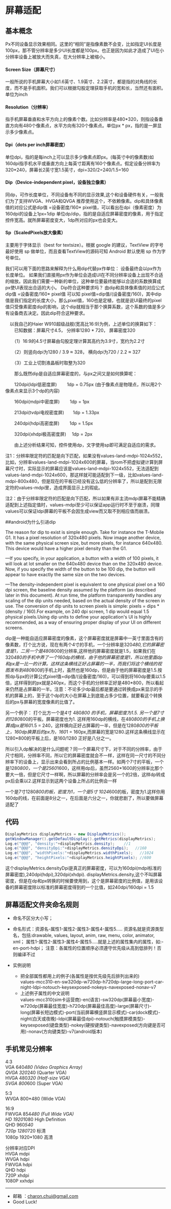 屏幕适配
===

## 基本概念

Px不同设备显示效果相同。这里的“相同”是指像素数不会变，比如指定UI长度是100px，那不管分辨率是多少UI长度都是100px。也正是因为如此才造成了UI在小分辨率设备上被放大而失真，在大分辨率上被缩小。

#### Screen Size（屏幕尺寸）
一般所说的手机屏幕大小如1.6英寸、1.9英寸、2.2英寸，都是指的对角线的长度，而不是手机面积。我们可以根据勾股定理获取手机的宽和长，当然还有面积。单位为inch

#### Resolution（分辨率）
指手机屏幕垂直和水平方向上的像素个数。比如分辨率是480*320，则指设备垂直方向有480个像素点，水平方向有320个像素点。单位px * px，指的是一屏显示多少像素点。

#### Dpi（dots per inch屏幕密度）
单位dpi，指的是每inch上可以显示多少像素点即px。(每英寸中的像素数)如160dpi指手机水平或垂直方向上每英寸距离有160个像素点。假定设备分辨率为320*240，屏幕长2英寸宽1.5英寸，dpi=320/2=240/1.5=160

#### Dip（Device-independent pixel，设备独立像素）
同dp，可作长度单位，不同设备有不同的显示效果,这个和设备硬件有关，一般我们为了支持WVGA、HVGA和QVGA 推荐使用这个，不依赖像素。dip和具体像素值的对应公式是dip值 =设备密度/160* pixel值，可以看出在dpi（像素密度）为160dpi的设备上1px=1dip
单位dp/dip，指的是自适应屏幕密度的像素，用于指定控件宽高。就所屏幕密度变大，1dp所对应的px也会变大。

#### Sp（ScaledPixels放大像素）
主要用于字体显示（best for textsize）。根据 google 的建议，TextView 的字号最好使用 sp 做单位，而且查看TextView的源码可知 Android 默认使用 sp 作为字号单位。


我们可以用下面的思路来解释为什么用dip代替px作单位：
设备最终会以px作为长度单位。
如果我们直接用px作为单位会造成UI在不同分辨率设备上出现不合适的缩放。因此我们需要一种新的单位，这种单位要最终能够以合适的系数换算成px使UI表现出合适的大小。
Dip符合这种要求吗？
由dip和具体像素值的对应公式dip值 =设备密度/160* pixel值 可以知
pixel值=dip值/(设备密度/160)，其中dip值是我们指定的长度大小，那么pixel值，160也是定植，也就是说UI最终的pixel值只受像素密度dip的影响，这个dip就相当于那个换算系数，这个系数的值是多少有设备商去决定。因此dip符合这种要求。

　以我自己的Haier W910超级战舰(宽高比16:9)为例，上述单位的换算如下：
　　已知数据：屏幕尺寸4.5， 分辨率1280 * 720， 屏幕密度320

　　（1）16:9的4.5寸屏幕由勾股定理计算其高约为3.9寸，宽约为2.2寸

　　（2）则竖向dpi为1280 / 3.9 ≈ 328， 横向dpi为720 / 2.2 ≈ 327

　　（3）工业上切割液晶板时取整为320

　　那么既然dip是自适应屏幕密度的，与px之间又是如何换算呢：

　　120dpi(ldpi低密度屏)　　   1dp = 0.75px        (由于像素点是物理点，所以用2个像素点来显示3个dp的内容)

　　160dpi(mdpi中密度屏)　　   1dp = 1px

　　213dpi(tvdpi电视密度屏)　　1dp = 1.33px

　　240dpi(hdpi高密度屏)　　   1dp = 1.5px

　　320dpi(xhdpi极高密度屏)　  1dp = 2px

　　由上述分析结果可知，控件使用dp，文字使用sp即可满足自适应的需求。
 
注1：分辨率限定符的匹配是向下匹配，如果没有values-land-mdpi-1024x552，比如，分辨率values-land-mdpi-1024x600的屏幕，当rom不把虚拟键计算到屏幕尺寸时，实际显示的屏幕应该是values-land-mdpi-1024x552，无法适配到values-land-mdpi-1024x600，那这样就可能适配到下一级，比如values-land-mdpi-800x480，但是现在的平板已经没有这么低的分辨率了，所以是配到无限定符的values-mdpi里，造成界面显示上的瑕疵。

注2：由于分辨率限定符的匹配是向下匹配，所以如果有非主流mdpi屏幕不能精确适配到上述指定值时，values-mdpi至少可以保证app运行时不至于崩溃，同理values可以保证ldpi屏幕的平板不会因生成view而又取不到相应值而崩溃。

##android为什么引进dip
    
The reason for dip to exist is simple enough. Take for instance the T-Mobile G1. It has a pixel resolution of 320x480 pixels. Now image another device, with the same physical screen size, but more pixels, for instance 640x480. This device would have a higher pixel density than the G1.

—If you specify, in your application, a button with a width of 100 pixels, it will look at lot smaller on the 640x480 device than on the 320x480 device. Now, if you specify the width of the button to be 100 dip, the button will appear to have exactly the same size on the two devices.

—The density-independent pixel is equivalent to one physical pixel on a 160 dpi screen, the baseline density assumed by the platform (as described later in this document). At run time, the platform transparently handles any scaling of the dip units needed, based on the actual density of the screen in use. The conversion of dip units to screen pixels is simple: pixels = dips * (density / 160).For example, on 240 dpi screen, 1 dip would equal 1.5 physical pixels.Using dip units to define your application's UI is highly recommended, as a way of ensuring proper display of your UI on different screens.

dip是一种能自适应屏幕密度的像素，这个屏幕密度就是屏幕中一英寸里面含有的像素数，打个比方说，现在有两个4寸的手机，一个分辨率是320*480,它的屏幕密度是1，二另一个是480*800的分辨率,这样他的屏幕密度就是1.5，如果我们在320*480的手机中弄了一个160dp的横线，由于他的屏幕密度是1，所以他里面dp和px是一比一的计算。这样这条横线正好占屏幕的一半，而我们将这个横线的视图发布到480*800的手机上时，虽然也是160dp，但是由于他的屏幕密度是1.5.按照dp与px的计算公式pixel值=dip值/(设备密度/160)，可以得到将160dp要乘以1.5倍，这样得到的px就是240px，而这个手机的分辨率正好是480*800，所以看起来仍然是占屏幕的一半。注意：不论多少dp最后都是要通过转换成px来显示的手机的屏幕上的，至于这个dp的大小在屏幕上到底能占多少位置，就要看这个转换后的px与屏幕的宽度像素的比值了。

另一个例子： 打个比方一个是4寸 480*800 的手机，屏幕密度为1.5.  另一个是7寸的1280*800的平板。屏幕密度也为1.  这样用160dp的横线，在480*800的手机上换算成px是160*1.5 = 240，这样横向正好占屏幕的一半，但是在1280*800的平板上，160dp换算后的px为，160*1 = 160px,而屏幕的宽是1280.这样这条横线显示在1280*800的平板上后，是160/1280 正好是八分之一。

所以引入dp解决的是什么问题呢？同一个屏幕尺寸下，对于不同的分辨率，由于尺寸相同，分辨率不同，所以它的屏幕密度就会不一样，这样在同一尺寸的不同分辨率下的设备上，显示出来会看到所占的比例基本一样。如两个7寸的平板，一个是1280*800，一个是2560*1600，这样用dp后，虽然2560*1600的分辨率比那个要大一倍，但是它尺寸一样啊，所以屏幕的分辨率会是另一个的2倍，这样dp转成px后会乘以2.这样显示到这两个设备上所占的比例会一样

一个是7寸1280*800的板，密度为1，一个是5寸 1024*600的板，密度为1.这样你用160dp的线，在前面是8分之一，在后面是六分之一，你就悲剧了，所以要做屏幕适配了
 
## 代码

```java
DisplayMetrics displayMetrics = new DisplayMetrics();
getWindowManager().getDefaultDisplay().getMetrics(displayMetrics);
Log.e("@@@", "density:"+displayMetrics.density);    //1
Log.e("@@@", "densityDpi:"+displayMetrics.densityDpi);   //160
Log.e("@@@", "widthPixels:"+displayMetrics.widthPixels);   //1024
Log.e("@@@", "heightPixels:"+displayMetrics.heightPixels); //600
```	 
这个displayMetrics.densityDpi是真正的屏幕密度，可以为160dpi(mdpi标准的屏幕密度),240dpi(hdpi),320dpi(xhdpi).
displayMetrics.density,这个不叫屏幕密度，但是在dp和px转换的时候要使用到，这个是屏幕密度的比例值，是用该设备的屏幕密度除以标准的屏幕密度得到的一个比值，如240dpi/160dpi = 1.5
 
## 屏幕适配文件夹命名规则

- 命名不区分大小写；
- 命名形式：资源名-属性1-属性2-属性3-属性4-属性5.....
    资源名就是资源类型名，包括:drawable, values, layout, anim, raw, menu, color, animator, xml；
    属性1-属性2-属性3-属性4-属性5.....就是上述的属性集内的属性，如:-en-port-hdpi；
    注意：各属性的位置顺序必须遵守优先级从高到低排列！否则编译不过

- 实例说明
    - 把全部属性都用上的例子(各属性是按优先级先后排列出来的)                     
        values-mcc310-en-sw320dp-w720dp-h720dp-large-long-port-car-night-ldpi-notouch-keysexposed-nokeys-navexposed-nonav-v7
    - 上述例子属性的中文说明                     
values-mcc310(sim卡运营商)-en(语言)-sw320dp(屏幕最小宽度)-w720dp(屏幕最佳宽度)-h720dp(屏幕最佳高度)-large(屏幕尺寸)-long(屏幕长短边模式)-port(当前屏幕横竖屏显示模式)-car(dock模式)-night(白天或夜晚)-ldpi(屏幕最佳dpi)-notouch(触摸屏模类型)-keysexposed(键盘类型)-nokey(硬按键类型)-navexposed(方向键是否可用)-nonav(方向键类型)-v7(android版本)

## 手机常见分辨率
4:3               
VGA   640*480 (Video Graphics Array)            
QVGA  320*240 (Quarter VGA)            
HVGA  480*320 (Half-size VGA)      
SVGA  800*600 (Super VGA)            

5:3              
WVGA  800*480 (Wide VGA)           

16:9             
FWVGA     854*480 (Full Wide VGA)                   
HD        1920*1080 High Definition              
QHD       960*540       
720p      1280*720  标清         
1080p     1920*1080 高清               

 
分辨率对应DPI            
HVGA    mdpi      
WVGA    hdpi        
FWVGA   hdpi        
QHD     hdpi       
720P    xhdpi     
1080P   xxhdpi     


---

- 邮箱 ：charon.chui@gmail.com  
- Good Luck! 
 